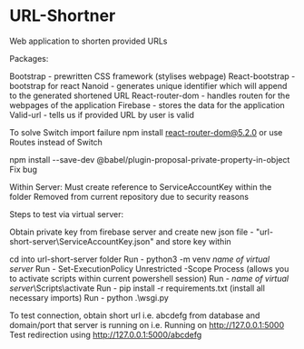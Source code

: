# URL-Shortner
Web application to shorten provided URLs
 
Packages:

Bootstrap - prewritten CSS framework (stylises webpage)
React-bootstrap - bootstrap for react
Nanoid - generates unique identifier which will append to the generated shortened URL
React-router-dom - handles routen for the webpages of the application
Firebase - stores the data for the application
Valid-url - tells us if provided URL by user is valid

To solve Switch import failure
    npm install react-router-dom@5.2.0
or use Routes instead of Switch

npm install --save-dev @babel/plugin-proposal-private-property-in-object
Fix bug

Within Server:
Must create reference to ServiceAccountKey within the folder
Removed from current repository due to security reasons

Steps to test via virtual server:

Obtain private key from firebase server and create new json file - "url-short-server\ServiceAccountKey.json" and store key within

cd into url-short-server folder
Run - python3 -m venv *name of virtual server*
Run - Set-ExecutionPolicy Unrestricted -Scope Process (allows you to activate scripts within current powershell session)
Run - *name of virtual server*\Scripts\activate
Run - pip install -r requirements.txt (install all necessary imports)
Run - python .\wsgi.py

To test connection, obtain short url i.e. abcdefg from database and domain/port that server is running on i.e. Running on http://127.0.0.1:5000
Test redirection using http://127.0.0.1:5000/abcdefg
